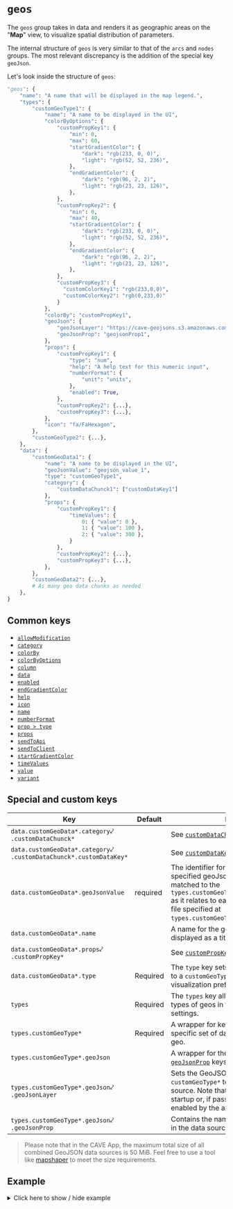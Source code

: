 # `geos`
The `geos` group takes in data and renders it as geographic areas on the "**Map**" view, to visualize spatial distribution of parameters.

The internal structure of `geos` is very similar to that of the `arcs` and `nodes` groups. The most relevant discrepancy is the addition of the special key `geoJson`.

Let's look inside the structure of `geos`:
```py
"geos": {
    "name": "A name that will be displayed in the map legend.",
    "types": {
        "customGeoType1": {
            "name": "A name to be displayed in the UI",
            "colorByOptions": {
                "customPropKey1": {
                    "min": 0,
                    "max": 60,
                    "startGradientColor": {
                        "dark": "rgb(233, 0, 0)",
                        "light": "rgb(52, 52, 236)",
                    },
                    "endGradientColor": {
                        "dark": "rgb(96, 2, 2)",
                        "light": "rgb(23, 23, 126)",
                    },
                },
                "customPropKey2": {
                    "min": 0,
                    "max": 40,
                    "startGradientColor": {
                        "dark": "rgb(233, 0, 0)",
                        "light": "rgb(52, 52, 236)",
                    },
                    "endGradientColor": {
                        "dark": "rgb(96, 2, 2)",
                        "light": "rgb(23, 23, 126)",
                    },
                },
                "customPropKey3": {
                  "customColorKey1": "rgb(233,0,0)",
                  "customColorKey2": "rgb(0,233,0)"
                }
            },
            "colorBy": "customPropKey1",
            "geoJson": {
                "geoJsonLayer": "https://cave-geojsons.s3.amazonaws.com/geojson_data_1.json",
                "geoJsonProp": "geojsonProp1",
            },
            "props": {
                "customPropKey1": {
                    "type": "num",
                    "help": "A help text for this numeric input",
                    "numberFormat": {
                        "unit": "units",
                    },
                    "enabled": True,
                },
                "customPropKey2": {...},
                "customPropKey3": {...},
            },
            "icon": "fa/FaHexagon",
        },
        "customGeoType2": {...},
    },
    "data": {
        "customGeoData1": {
            "name": "A name to be displayed in the UI",
            "geoJsonValue": "geojson_value_1",
            "type": "customGeoType1",
            "category": {
                "customDataChunck1": ["customDataKey1"]
            },
            "props": {
                "customPropKey1": {
                    "timeValues": {
                        0: { "value": 0 },
                        1: { "value": 100 },
                        2: { "value": 300 },
                    }
                },
                "customPropKey2": {...},
                "customPropKey3": {...},
            },
        },
        "customGeoData2": {...},
        # As many geo data chunks as needed
    },
}
```

## Common keys
- [`allowModification`](../common_keys/common_keys.md#allowModification)
- [`category`](../common_keys/common_keys.md#category)
- [`colorBy`](../common_keys/common_keys.md#colorBy)
- [`colorByOptions`](../common_keys/common_keys.md#colorByOptions)
- [`column`](../common_keys/common_keys.md#column)
- [`data`](../common_keys/common_keys.md#data)
- [`enabled`](../common_keys/common_keys.md#enabled)
- [`endGradientColor`](../common_keys/common_keys.md#end-gradient)
- [`help`](../common_keys/props.md#help)
- [`icon`](../common_keys/common_keys.md#icon)
- [`name`](../common_keys/common_keys.md#name)
- [`numberFormat`](../common_keys/common_keys.md#number-format)
- [`prop > type`](../common_keys/props.md#prop-type)
- [`props`](../common_keys/common_keys.md#props-short)
- [`sendToApi`](../common_keys/common_keys.md#sendToApi)
- [`sendToClient`](../common_keys/common_keys.md#sendToClient)
- [`startGradientColor`](../common_keys/common_keys.md#start-gradient)
- [`timeValues`](../common_keys/time_value.md)
- [`value`](../common_keys/props.md#value)
- [`variant`](../common_keys/props.md#variant)

## Special and custom keys
Key | Default | Description
--- | ------- | -----------
`data.customGeoData*.category`&swarhk;<br>`.customDataChunck*` | | See [`customDataChunck*`](categories.md#customDataChunck).
`data.customGeoData*.category`&swarhk;<br>`.customDataChunck*.customDataKey*` | | See [`customDataKey*`](categories.md#customDataKey).
<a name="geojson-value">`data.customGeoData*.geoJsonValue`</a> | required | The identifier for this geo as identified in the specified geoJson object. This identifier is matched to the `types.customGeoType*.geoJson.geoJsonProp` as it relates to each geoJson object in the file specified at `types.customGeoType*.geoJson.geoJsonLayer`.
`data.customGeoData*.name` | | A name for the geo area that will be displayed as a title in the map modal.
`data.customGeoData*.props`&swarhk;<br>`.customPropKey*` | | See [`customPropKey*`](../common_keys/props.md#customPropKey).
`data.customGeoData*.type` | Required | The `type` key sets the type of `customGeoData*` to a `customGeoType*` key, to match specific visualization preferences for a geo.
`types` | Required | The `types` key allows you to define different types of geos in terms of styling and data viz settings.
<a name="geo-type">`types.customGeoType*`</a> | Required | A wrapper for key-value pairs that match a specific set of data viz preferences for a geo.
<a name="geoJson">`types.customGeoType*.geoJson`</a> | | A wrapper for the [`geoJsonLayer`](#geojson_layer) and [`geoJsonProp`](#geojson_prop) keys in a geo type.
<a name="geoJsonLayer">`types.customGeoType*.geoJson`&swarhk;<br>`.geoJsonLayer`</a> | | Sets the GeoJSON data source of `customGeoType*` to a URL of a GeoJSON data source. Note that this URL is fetched on app startup or, if passed later, when the layer is enabled by the app user.
<a name="geoJsonProp">`types.customGeoType*.geoJson`&swarhk;<br>`.geoJsonProp`</a> | | Contains the name of a [GeoJSON property](#https://datatracker.ietf.org/doc/html/rfc7946#section-1.5) in the data source specified in `geoJsonLayer`.

> Please note that in the CAVE App, the maximum total size of all combined GeoJSON data sources is 50 MiB. Feel free to use a tool like [mapshaper](https://mapshaper.org/) to meet the size requirements.

## Example

<details>
  <summary>Click here to show / hide example</summary>

```py
"geos": {
    "types": {
        "state": {
            "name": "State",
            "colorByOptions": {
                "numericPropExampleC": {
                    "min": 0,
                    "max": 300,
                    "startGradientColor": {
                        "dark": "rgb(100, 100, 100)",
                        "light": "rgb(200, 200, 200)",
                    },
                    "endGradientColor": {
                        "dark": "rgb(20, 205, 20)",
                        "light": "rgb(10, 100, 10)",
                    },
                }
            },
            "colorBy": "numericPropExampleC",
            "geoJson": {
                "geoJsonLayer": "https://geojsons.mitcave.com/world/world-states-provinces-md.json",
                "geoJsonProp": "code_hasc",
            },
            "icon": "bs/BsHexagon",
            "props": {
                "numericPropExampleC": {
                    "name": "Numeric Prop Example C",
                    "type": "num",
                    "enabled": True,
                    "help": "Help with the example numeric prop for this State",
                    "numberFormat": {
                        "unit": "C units",
                    },
                },
            },
        },
        "country": {
            "name": "Country",
            "colorByOptions": {
                "numericPropExampleC": {
                    "min": 0,
                    "max": 800,
                    "startGradientColor": {
                        "dark": "rgb(100, 100, 100)",
                        "light": "rgb(200, 200, 200)",
                    },
                    "endGradientColor": {
                        "dark": "rgb(20, 205, 20)",
                        "light": "rgb(10, 100, 10)",
                    },
                }
            },
            "colorBy": "numericPropExampleC",
            "geoJson": {
                "geoJsonLayer": "https://geojsons.mitcave.com/world/countries-sm.json",
                "geoJsonProp": "FIPS_10",
            },
            "icon": "bs/BsHexagon",
            "props": {
                "numericPropExampleC": {
                    "name": "Numeric Prop Example C",
                    "type": "num",
                    "enabled": True,
                    "help": "Help with the example numeric prop for this Country",
                    "numberFormat": {
                        "unit": "units",
                    },
                },
            },
        },
    },
    "data": {
        "geo1": {
            "name": "Ontario, Canada",
            "geoJsonValue": "CA.ON",
            "type": "state",
            "category": {"location": ["locCaOn"]},
            "props": {
                "numericPropExampleC": {
                    "value": 50,
                }
            },
        },
        "geo2": {
            "name": "Michigan, USA",
            "geoJsonValue": "US.MI",
            "type": "state",
            "category": {"location": ["locUsMi"]},
            "props": {
                "numericPropExampleC": {
                    "value": 300,
                }
            },
        },
        "geo3": {
            "name": "Massachusetts, USA",
            "geoJsonValue": "US.MA",
            "type": "state",
            "category": {"location": ["locUsMi"]},
            "props": {
                "numericPropExampleC": {
                    "value": 250,
                }
            },
        },
        "geo4": {
            "name": "Florida, USA",
            "geoJsonValue": "US.FL",
            "type": "state",
            "category": {"location": ["locUsMi"]},
            "props": {
                "numericPropExampleC": {
                    "value": 100,
                }
            },
        },
        "geo5": {
            "name": "Indiana, USA",
            "geoJsonValue": "US.FL",
            "type": "state",
            "category": {"location": ["locUsMi"]},
            "props": {
                "numericPropExampleC": {
                    "value": 200,
                }
            },
        },
        "geoCountry1": {
            "name": "Canada",
            "geoJsonValue": "CA",
            "type": "country",
            "category": {"location": ["locCaOn"]},
            "props": {
                "numericPropExampleC": {
                    "value": 50,
                }
            },
        },
        "geoCountry2": {
            "name": "USA",
            "geoJsonValue": "US",
            "type": "country",
            "category": {
                "location": [
                    "locUsFl",
                    "locUsMa",
                    "locUsIn",
                    "locUsMi",
                ]
            },
            "props": {
                "numericPropExampleC": {
                    "value": 800,
                }
            },
        },
    },
},
```
</details>
